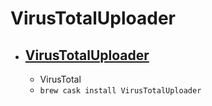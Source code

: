 # VirusTotalUploader
- [VirusTotalUploader](https://www.virustotal.com/)
  - 
  - VirusTotal
  - `brew cask install VirusTotalUploader`
